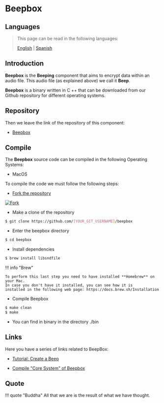 # Beepbox

## Languages

> This page can be read in the following languages:
>  
> [English](https://docs.beeping.land/componets/beepbox/) | [Spanish](https://docs-es.beeping.land/componets/beepbox/)

## Introduction

**Beepbox** is the **Beeping** component that aims to encrypt data within an audio file. This audio file (as explained above) we call it **Beep**.

**Beepbox** is a binary written in C ++ that can be downloaded from our Github repository for different operating systems.

## Repository

Then we leave the link of the repository of this component:

* [Beepbox](https://github.com/beeping-io/beepbox)

## Compile

The **Beepbox** source code can be compiled in the following Operating Systems:

- MacOS

To compile the code we must follow the following steps:

- [Fork the repository](https://github.com/beeping-io/beepbox)

[![Fork](/assets/images/shoots/beepbox-fork.jpg)](/assets/images/shoots/beepbox-fork.jpg)

- Make a clone of the repository

``` bash
$ git clone https://github.com/[YOUR_GIT_USERNAME]/beepbox
```

- Enter the beepbox directory

``` bash
$ cd beepbox
```

- Install dependencies

``` bash
$ brew install libsndfile
```

!!! info "Brew"

    To perform this last step you need to have installed **Homebrew** on your Mac. 
    In case you don't have it installed, you can see how it is 
    installed in the following web page: https://docs.brew.sh/Installation

- Compile Beepbox

``` bash
$ make clean
$ make
```

- You can find in binary in the directory ./bin

## Links

Here you have a series of links related to BeepBox:

- [Tutorial: Create a Beep](/tutorials/beeps/)

- [Compile "Core System" of Beepbox](/components/core/)

## Quote

!!! quote "Buddha"
    All that we are is the result of what we have thought.

